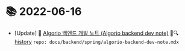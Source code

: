 # 📚 2022-06-16
- [Update] 📙 [Algorio 백엔드 개발 노트 (Algorio backend dev note)](https://til.qriositylog.com/featured/backend/spring/algorio-backend-dev-note) 📃🔍 [history](https://github.com/Queue-ri/TIL/commits/main/docs/backend/spring/algorio-backend-dev-note.mdx?since=2022-06-16T00:00:00Z&until=2022-06-16T23:59:59Z) `repo: docs/backend/spring/algorio-backend-dev-note.mdx`